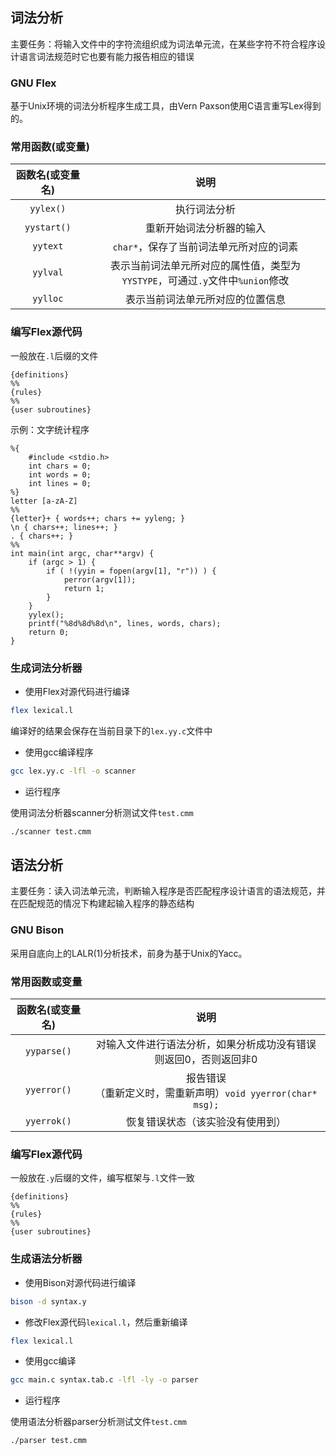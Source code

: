 
## 词法分析

主要任务：将输入文件中的字符流组织成为词法单元流，在某些字符不符合程序设计语言词法规范时它也要有能力报告相应的错误

### GNU Flex

基于Unix环境的词法分析程序生成工具，由Vern Paxson使用C语言重写Lex得到的。

### 常用函数(或变量)

|函数名(或变量名)|说明|
|:--:|:--:|
|`yylex()`|执行词法分析|
|`yystart()`|重新开始词法分析器的输入|
|`yytext`|`char*`，保存了当前词法单元所对应的词素|
|`yylval`|表示当前词法单元所对应的属性值，类型为`YYSTYPE`，可通过`.y`文件中`%union`修改|
|`yylloc`|表示当前词法单元所对应的位置信息|


### 编写Flex源代码

一般放在`.l`后缀的文件

```lexical
{definitions}
%%
{rules}
%%
{user subroutines}
```

示例：文字统计程序
```
%{
    #include <stdio.h>
    int chars = 0;
    int words = 0;
    int lines = 0;
%}
letter [a-zA-Z]
%%
{letter}+ { words++; chars += yyleng; }
\n { chars++; lines++; }
. { chars++; }
%%
int main(int argc, char**argv) {
    if (argc > 1) {
        if ( !(yyin = fopen(argv[1], "r")) ) {
            perror(argv[1]);
            return 1;
        }
    }
    yylex();
    printf("%8d%8d%8d\n", lines, words, chars);
    return 0;
}
```

### 生成词法分析器

- 使用Flex对源代码进行编译
```bash
flex lexical.l
```
编译好的结果会保存在当前目录下的`lex.yy.c`文件中

- 使用gcc编译程序
```bash
gcc lex.yy.c -lfl -o scanner
```

- 运行程序

使用词法分析器scanner分析测试文件`test.cmm`
```bash
./scanner test.cmm
```



## 语法分析

主要任务：读入词法单元流，判断输入程序是否匹配程序设计语言的语法规范，并在匹配规范的情况下构建起输入程序的静态结构

### GNU Bison

采用自底向上的LALR(1)分析技术，前身为基于Unix的Yacc。

### 常用函数或变量

|函数名(或变量名)|说明|
|:--:|:--:|
|`yyparse()`|对输入文件进行语法分析，如果分析成功没有错误则返回0，否则返回非0|
|`yyerror()`|报告错误<br>（重新定义时，需重新声明）`void yyerror(char* msg);`|
|`yyerrok()`|恢复错误状态（该实验没有使用到）|


### 编写Flex源代码

一般放在`.y`后缀的文件，编写框架与`.l`文件一致

```bison
{definitions}
%%
{rules}
%%
{user subroutines}
```

### 生成语法分析器

- 使用Bison对源代码进行编译
```bash
bison -d syntax.y
```

- 修改Flex源代码`lexical.l`，然后重新编译
```bash
flex lexical.l
```

- 使用gcc编译
```bash
gcc main.c syntax.tab.c -lfl -ly -o parser
```

- 运行程序

使用语法分析器parser分析测试文件`test.cmm`
```bash
./parser test.cmm
```